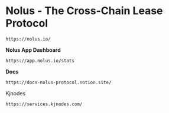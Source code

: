 # Nolus - The Cross-Chain Lease Protocol


```
https://nolus.io/
```

**Nolus App Dashboard**
```
https://app.nolus.io/stats
```

**Docs**
```
https://docs-nolus-protocol.notion.site/
```

Kjnodes
```
https://services.kjnodes.com/
```
